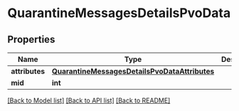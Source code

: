 # QuarantineMessagesDetailsPvoData

## Properties
Name | Type | Description | Notes
------------ | ------------- | ------------- | -------------
**attributes** | [**QuarantineMessagesDetailsPvoDataAttributes**](QuarantineMessagesDetailsPvoDataAttributes.md) |  | [optional] 
**mid** | **int** |  | [optional] 

[[Back to Model list]](../README.md#documentation-for-models) [[Back to API list]](../README.md#documentation-for-api-endpoints) [[Back to README]](../README.md)

